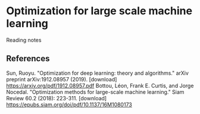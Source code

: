 # Optimization for large scale machine learning
Reading notes

## References
Sun, Ruoyu. "Optimization for deep learning: theory and algorithms." arXiv preprint arXiv:1912.08957 (2019). [download] https://arxiv.org/pdf/1912.08957.pdf
Bottou, Léon, Frank E. Curtis, and Jorge Nocedal. "Optimization methods for large-scale machine learning." Siam Review 60.2 (2018): 223-311. [download] https://epubs.siam.org/doi/pdf/10.1137/16M1080173
